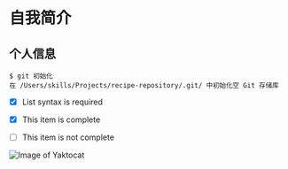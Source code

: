 # 自我简介
## 个人信息



````
$ git 初始化
在 /Users/skills/Projects/recipe-repository/.git/ 中初始化空 Git 存储库
````

- [x] List syntax is required
- [x] This item is complete
- [ ] This item is not complete



![Image of Yaktocat](https://octodex.github.com/images/yaktocat.png)
